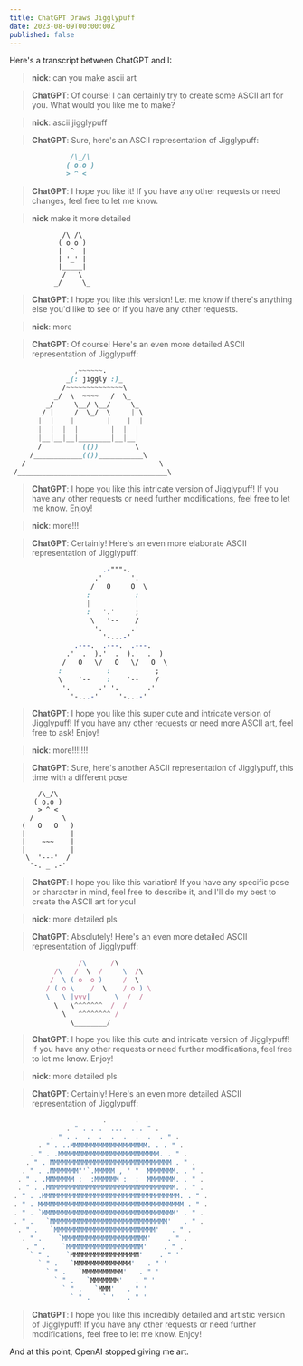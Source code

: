 ```yaml
---
title: ChatGPT Draws Jigglypuff
date: 2023-08-09T00:00:00Z
published: false
---
```


Here's a transcript between ChatGPT and I:

> **nick**: can you make ascii art

> **ChatGPT**: Of course! I can certainly try to create some ASCII art for you. What would you like me to make?

> **nick**: ascii jigglypuff

> **ChatGPT**: Sure, here's an ASCII representation of Jigglypuff:

```markdown
               /\_/\  
              ( o.o ) 
              > ^ <
```

> **ChatGPT**: I hope you like it! If you have any other requests or need changes, feel free to let me know.

> **nick** make it more detailed

```arduino
             /\ /\  
            ( o o ) 
            |  ^  |
            | '_' |
            |_____|  
             /   \
           _/     \_

```

> **ChatGPT**: I hope you like this version! Let me know if there's anything else you'd like to see or if you have any other requests.

> **nick**: more

> **ChatGPT**: Of course! Here's an even more detailed ASCII representation of Jigglypuff:

```scss
                ,~~~~~~.
              _(: jiggly :)_
             /~~~~~~~~~~~~~~\
           _/  \  ~~~~   /  \_
         _/     \__/ \__/     \_
        / |     /  \_/  \     | \
       |  |    |        |    |  |
       |  |  |  |        |  |  |
       |__|__|__|________|__|__|
       /          (())         \
     /____________(())___________\
   /                                 \
 /_____________________________________\
```

> **ChatGPT**: I hope you like this intricate version of Jigglypuff! If you have any other requests or need further modifications, feel free to let me know. Enjoy!

> **nick**: more!!!

> **ChatGPT**: Certainly! Here's an even more elaborate ASCII representation of Jigglypuff:

```css
                       .-"""-.
                     .'       '.
                    /   O     O  \
                   :           :
                   |           |   
                   :   '.'     ;
                    \   '--    /
                     '.       .'
                       '-...-' 
                .---.  .---.  .---. 
              .'  .  ).'  .  ).'  .  )
             /   O   \/   O   \/   O  \
            :           :           ;
            \    '--    :    '--    /
             '.       .' '.       .'
               '-...-'     '-...-'

```

> **ChatGPT**: I hope you like this super cute and intricate version of Jigglypuff! If you have any other requests or need more ASCII art, feel free to ask! Enjoy!

> **nick**: more!!!!!!!

> **ChatGPT**: Sure, here's another ASCII representation of Jigglypuff, this time with a different pose:

```arduino
       /\_/\  
      ( o.o ) 
       > ^ <
     /       \
   (   O   O   )
   |           |
   |    ~~~    |
   |           |
    \  '---'  /
     '-. _ .-'
```

> **ChatGPT**: I hope you like this variation! If you have any specific pose or character in mind, feel free to describe it, and I'll do my best to create the ASCII art for you!

> **nick**: more detailed pls

> **ChatGPT**: Absolutely! Here's an even more detailed ASCII representation of Jigglypuff:

```javascript
                 /\      /\  
           /\   /  \  /     \  /\
          /  \ ( o  o )     /  \ 
         / ( o \    /  \    / o ) \
         \   \ |vvv|      \  /  /
           \   \^^^^^^^  /  /
             \   ^^^^^^^^ /
               \________/
```

> **ChatGPT**: I hope you like this cute and intricate version of Jigglypuff! If you have any other requests or need further modifications, feel free to let me know. Enjoy!

> **nick**: more detailed pls

> **ChatGPT**: Certainly! Here's an even more detailed ASCII representation of Jigglypuff:

```go
                       .       .
              . " . . .  ...  . . " .
          . " . .  .  .  .  .  .  .  . " .
       . " . ..MMMMMMMMMMMMMMMMMMM. . . " .
     . " . .MMMMMMMMMMMMMMMMMMMMMMMMM. . " .
    . " . MMMMMMMMMMMMMMMMMMMMMMMMMMMMMM . " .
   . " . .MMMMMMM"'`.MMMMM , ' "  MMMMMMM. . " .
  . " . .MMMMMMM :  :MMMMMM :  :  MMMMMMM. . " .
  . " . .MMMMMMMMMMMMMMMMMMMMMMMMMMMMMMMM. . " .
 . " . .MMMMMMMMMMMMMMMMMMMMMMMMMMMMMMMMMM. . " .
 . " . MMMMMMMMMMMMMMMMMMMMMMMMMMMMMMMMMMMM . " .
 . " . `MMMMMMMMMMMMMMMMMMMMMMMMMMMMMMMMM' . " .
 . " .   `MMMMMMMMMMMMMMMMMMMMMMMMMMMMM'   . " .
  . " .   `MMMMMMMMMMMMMMMMMMMMMMMMM'   . " .
   . " .    `MMMMMMMMMMMMMMMMMMMMM'    . " .
    . " .    `MMMMMMMMMMMMMMMMMMM'    . " .
     ` " .    `MMMMMMMMMMMMMMMMM'    . " '
       ` " .   `MMMMMMMMMMMMMM'   . " '
         ` " .   `MMMMMMMMMM'   . " '
           ` " .   `MMMMMMM'   . " '
             ` " .   `MMM'   . " '
               ` " .   ` '   . " '
```

> **ChatGPT**: I hope you like this incredibly detailed and artistic version of Jigglypuff! If you have any other requests or need further modifications, feel free to let me know. Enjoy!

And at this point, OpenAI stopped giving me art.
